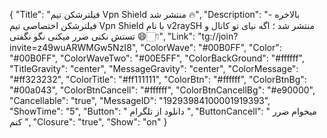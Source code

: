 {
"Title": "فیلترشکن تیم Vpn Shield منتشر شد 🔥",
"Description": "- بالاخره فیلترشکن اختصاصی تیم Vpn Shield با نام v2raySH منتشر شد ؛ اگه نیای تو کانال و تستش نکنی ضرر میکنی نگو نگفتی 😄👇🏻",
"Link": "tg://join?invite=z49wuARWMGw5NzI8",
"ColorWave": "#00B0FF",
"Color": "#00B0FF",
"ColorWaveTwo": "#00E5FF",
"ColorBackGround": "#ffffff",
"TitleGravity": "center",
"MessageGravity": "center",
"ColorMessage": "#ff323232",
"ColorTitle": "#ff111111",
"ColorBtn": "#ffffff",
"ColorBtnBg": "#00a043",
"ColorBtnCancell": "#ffffff",
"ColorBtnCancellBg": "#e90000",
"Cancellable": "true",
"MessageID": "19293984100001919393",
"ShowTime": "5",
"Button": " دانلود از تلگرام ",
"ButtonCancell": " میخوام ضرر کنم  ",
"Closure": "true",
"Show": "on"
}
